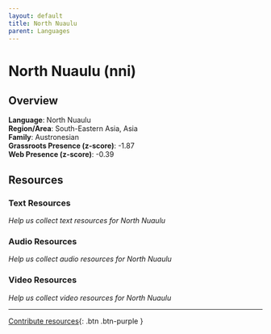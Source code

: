 ```yaml
---
layout: default
title: North Nuaulu
parent: Languages
---
```


# North Nuaulu (nni)

## Overview

**Language**: North Nuaulu  
**Region/Area**: South-Eastern Asia, Asia  
**Family**: Austronesian  
**Grassroots Presence (z-score)**: -1.87  
**Web Presence (z-score)**: -0.39  

## Resources

### Text Resources
*Help us collect text resources for North Nuaulu*

### Audio Resources
*Help us collect audio resources for North Nuaulu*

### Video Resources
*Help us collect video resources for North Nuaulu*

---

[Contribute resources](https://forms.office.com/e/1SfLJx3u1r){: .btn .btn-purple }
